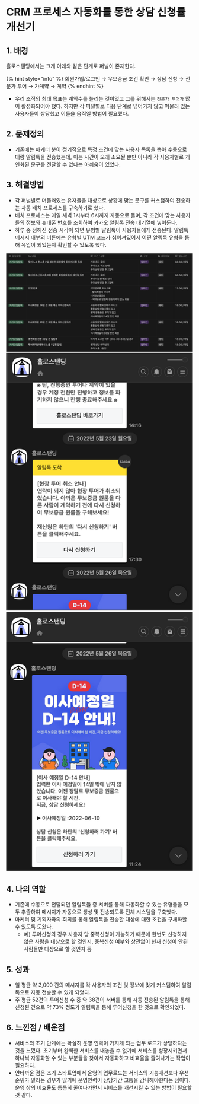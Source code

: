 # CRM 프로세스 자동화를 통한 상담 신청률 개선기

## 1. 배경&#x20;

홀로스탠딩에서는 크게 아래와 같은 단계로 퍼널이 존재한다.

{% hint style="info" %}
회원가입/로그인 → 무보증금 조건 확인 → 상담 신청 → 전문가 투어 → 가계약 → 계약
{% endhint %}

* 우리 조직의 최대 목표는 계약수를 늘리는 것이었고 그를 위해서는 `전문가 투어가` 많이 활성화되어야 했다. 하지만 각 퍼널별로 다음 단계로 넘어가지 않고 머물러 있는 사용자들이 상당했고 이들을 움직일 방법이 필요했다.

## 2. 문제정의

* 기존에는 마케터 분이 정기적으로 특정 조건에 맞는 사용자 목록을 뽑아 수동으로 대량 알림톡을 전송했는데, 이는 시간이 오래 소요될 뿐만 아니라 각 사용자별로 개인화된 문구를 전달할 수 없다는 아쉬움이 있었다.

## 3. 해결방법

* 각 퍼널별로 머물러있는 유저들을 대상으로 상황에 맞는 문구를 커스텀하여 전송하는 자동 배치 프로세스를 구축하기로 했다.
* 배치 프로세스는 매일 새벽 1시부터 6시까지 자동으로 돌며, 각 조건에 맞는 사용자들의 정보와 휴대폰 번호를 조회하여 카카오 알림톡 전송 대기열에 넣어둔다.
* 하루 중 정해진 전송 시각이 되면 유형별 알림톡이 사용자들에게 전송된다. 알림톡 메시지 내부의 버튼에는 유형별 UTM 코드가 심어져있어서 어떤 알림톡 유형을 통해 유입이 되었는지 확인할 수 있도록 했다.

![](<../../.gitbook/assets/crm-01.png>)
![](<../../.gitbook/assets/crm-02.png>)![](<../../.gitbook/assets/crm-03.png>)

## 4. 나의 역할

* 기존에 수동으로 전달되던 알림톡들 중 서버를 통해 자동화할 수 있는 유형들을 모두 추출하여 메시지가 자동으로 생성 및 전송되도록 전체 시스템을 구축했다.
* 마케터 및 기획자와의 회의를 통해 알림톡을 전송할 대상에 대한 조건을 구체화할 수 있도록 도왔다.
  * 예) 투어신청의 경우 사용자 당 중복신청이 가능하기 때문에 한번도 신청하지 않은 사람을 대상으로 할 것인지, 중복신청 여부와 상관없이 현재 신청이 안된 사람들만 대상으로 할 것인지 등

## 5. 성과

* 일 평균 약 3,000 건의 메시지를 각 사용자의 조건 및 정보에 맞게 커스텀하여 알림톡으로 자동 전송할 수 있게 되었다.
* 주 평균 52건의 투어신청 수 중 약 38건이 서버를 통해 자동 전송된 알림톡을 통해 신청된 건으로 약 73% 정도가 알림톡을 통해 투어신청을 한 것으로 확인되었다.

## 6. 느낀점 / 배운점

* 서비스의 초기 단계에는 확실히 운영 인력이 가지게 되는 업무 로드가 상당하다는 것을 느꼈다. 초기부터 완벽한 서비스를 내놓을 수 없기에 서비스를 성장시키면서 하나씩 자동화할 수 있는 부분들을 찾아서 자동화하고 비효율을 줄여나가는 작업이 필요하다.&#x20;
* 안타까운 점은 초기 스타트업에서 운영의 업무로드는 서비스의 기능개선보다 우선순위가 밀리는 경우가 많기에 운영인력이 상당기간 고통을 감내해야한다는 점이다. 운영 상의 비효율도 틈틈히 줄여나가면서 서비스를 개선시킬 수 있는 방법이 필요할 것 같다.
